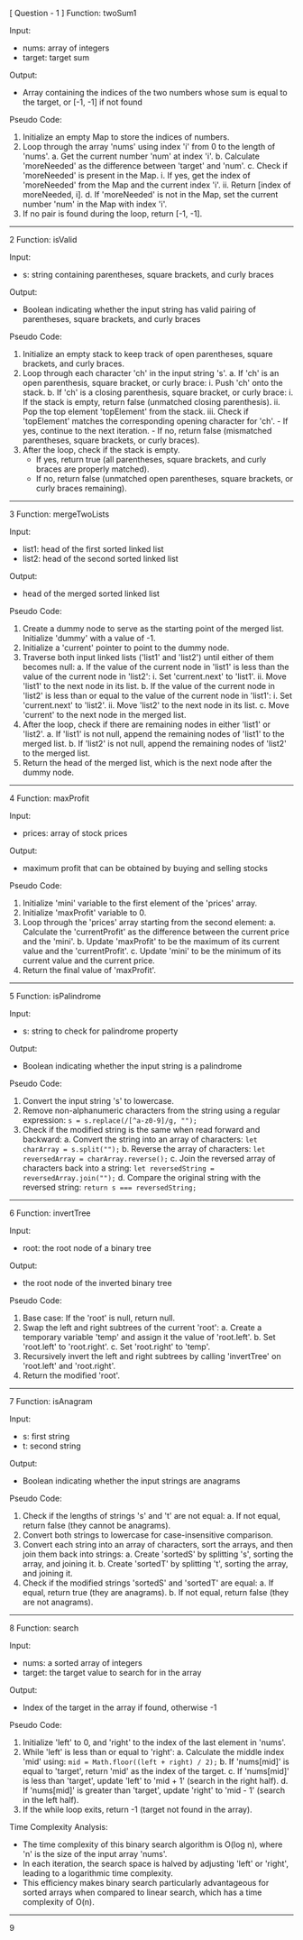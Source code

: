 [ Question  - 1 ]
Function: twoSum1

Input: 
   - nums: array of integers
   - target: target sum

Output:
   - Array containing the indices of the two numbers whose sum is equal to the target, or [-1, -1] if not found

Pseudo Code:
   1. Initialize an empty Map to store the indices of numbers.
   2. Loop through the array 'nums' using index 'i' from 0 to the length of 'nums'.
      a. Get the current number 'num' at index 'i'.
      b. Calculate 'moreNeeded' as the difference between 'target' and 'num'.
      c. Check if 'moreNeeded' is present in the Map.
         i. If yes, get the index of 'moreNeeded' from the Map and the current index 'i'.
         ii. Return [index of moreNeeded, i].
      d. If 'moreNeeded' is not in the Map, set the current number 'num' in the Map with index 'i'.
   3. If no pair is found during the loop, return [-1, -1].

-----------------------------------------------------------------------------------------------------
2
Function: isValid

Input: 
   - s: string containing parentheses, square brackets, and curly braces

Output:
   - Boolean indicating whether the input string has valid pairing of parentheses, square brackets, and curly braces

Pseudo Code:
   1. Initialize an empty stack to keep track of open parentheses, square brackets, and curly braces.
   2. Loop through each character 'ch' in the input string 's'.
      a. If 'ch' is an open parenthesis, square bracket, or curly brace:
         i. Push 'ch' onto the stack.
      b. If 'ch' is a closing parenthesis, square bracket, or curly brace:
         i. If the stack is empty, return false (unmatched closing parenthesis).
         ii. Pop the top element 'topElement' from the stack.
         iii. Check if 'topElement' matches the corresponding opening character for 'ch'.
             - If yes, continue to the next iteration.
             - If no, return false (mismatched parentheses, square brackets, or curly braces).
   3. After the loop, check if the stack is empty.
      - If yes, return true (all parentheses, square brackets, and curly braces are properly matched).
      - If no, return false (unmatched open parentheses, square brackets, or curly braces remaining).

-----------------------------------------------------------------------------------------------------
3
Function: mergeTwoLists

Input:
   - list1: head of the first sorted linked list
   - list2: head of the second sorted linked list

Output:
   - head of the merged sorted linked list

Pseudo Code:
   1. Create a dummy node to serve as the starting point of the merged list. Initialize 'dummy' with a value of -1.
   2. Initialize a 'current' pointer to point to the dummy node.
   3. Traverse both input linked lists ('list1' and 'list2') until either of them becomes null:
      a. If the value of the current node in 'list1' is less than the value of the current node in 'list2':
         i. Set 'current.next' to 'list1'.
         ii. Move 'list1' to the next node in its list.
      b. If the value of the current node in 'list2' is less than or equal to the value of the current node in 'list1':
         i. Set 'current.next' to 'list2'.
         ii. Move 'list2' to the next node in its list.
      c. Move 'current' to the next node in the merged list.
   4. After the loop, check if there are remaining nodes in either 'list1' or 'list2'.
      a. If 'list1' is not null, append the remaining nodes of 'list1' to the merged list.
      b. If 'list2' is not null, append the remaining nodes of 'list2' to the merged list.
   5. Return the head of the merged list, which is the next node after the dummy node.


-----------------------------------------------------------------------------------------------------
4
Function: maxProfit

Input:
   - prices: array of stock prices

Output:
   - maximum profit that can be obtained by buying and selling stocks

Pseudo Code:
   1. Initialize 'mini' variable to the first element of the 'prices' array.
   2. Initialize 'maxProfit' variable to 0.
   3. Loop through the 'prices' array starting from the second element:
      a. Calculate the 'currentProfit' as the difference between the current price and the 'mini'.
      b. Update 'maxProfit' to be the maximum of its current value and the 'currentProfit'.
      c. Update 'mini' to be the minimum of its current value and the current price.
   4. Return the final value of 'maxProfit'.


-----------------------------------------------------------------------------------------------------
5
Function: isPalindrome

Input:
   - s: string to check for palindrome property

Output:
   - Boolean indicating whether the input string is a palindrome

Pseudo Code:
   1. Convert the input string 's' to lowercase.
   2. Remove non-alphanumeric characters from the string using a regular expression: `s = s.replace(/[^a-z0-9]/g, "");`
   3. Check if the modified string is the same when read forward and backward:
      a. Convert the string into an array of characters: `let charArray = s.split("");`
      b. Reverse the array of characters: `let reversedArray = charArray.reverse();`
      c. Join the reversed array of characters back into a string: `let reversedString = reversedArray.join("");`
      d. Compare the original string with the reversed string: `return s === reversedString;`


-----------------------------------------------------------------------------------------------------
6
Function: invertTree

Input:
   - root: the root node of a binary tree

Output:
   - the root node of the inverted binary tree

Pseudo Code:
   1. Base case: If the 'root' is null, return null.
   2. Swap the left and right subtrees of the current 'root':
      a. Create a temporary variable 'temp' and assign it the value of 'root.left'.
      b. Set 'root.left' to 'root.right'.
      c. Set 'root.right' to 'temp'.
   3. Recursively invert the left and right subtrees by calling 'invertTree' on 'root.left' and 'root.right'.
   4. Return the modified 'root'.


-----------------------------------------------------------------------------------------------------
7
Function: isAnagram

Input:
   - s: first string
   - t: second string

Output:
   - Boolean indicating whether the input strings are anagrams

Pseudo Code:
   1. Check if the lengths of strings 's' and 't' are not equal:
      a. If not equal, return false (they cannot be anagrams).
   2. Convert both strings to lowercase for case-insensitive comparison.
   3. Convert each string into an array of characters, sort the arrays, and then join them back into strings:
      a. Create 'sortedS' by splitting 's', sorting the array, and joining it.
      b. Create 'sortedT' by splitting 't', sorting the array, and joining it.
   4. Check if the modified strings 'sortedS' and 'sortedT' are equal:
      a. If equal, return true (they are anagrams).
      b. If not equal, return false (they are not anagrams).


-----------------------------------------------------------------------------------------------------
8
Function: search

Input:
   - nums: a sorted array of integers
   - target: the target value to search for in the array

Output:
   - Index of the target in the array if found, otherwise -1

Pseudo Code:
   1. Initialize 'left' to 0, and 'right' to the index of the last element in 'nums'.
   2. While 'left' is less than or equal to 'right':
      a. Calculate the middle index 'mid' using: `mid = Math.floor((left + right) / 2);`
      b. If 'nums[mid]' is equal to 'target', return 'mid' as the index of the target.
      c. If 'nums[mid]' is less than 'target', update 'left' to 'mid + 1' (search in the right half).
      d. If 'nums[mid]' is greater than 'target', update 'right' to 'mid - 1' (search in the left half).
   3. If the while loop exits, return -1 (target not found in the array).

Time Complexity Analysis:
   - The time complexity of this binary search algorithm is O(log n), where 'n' is the size of the input array 'nums'.
   - In each iteration, the search space is halved by adjusting 'left' or 'right', leading to a logarithmic time complexity.
   - This efficiency makes binary search particularly advantageous for sorted arrays when compared to linear search, which has a time complexity of O(n).
-----------------------------------------------------------------------------------------------------
9